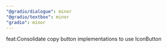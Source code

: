 ```yaml
---
"@gradio/dialogue": minor
"@gradio/textbox": minor
"gradio": minor
---
```


feat:Consolidate copy button implementations to use IconButton
